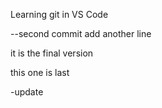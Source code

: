 Learning git in VS Code 


--second commit
add another line 

it is the final version

this one is last 

-update 